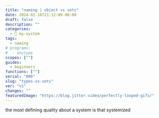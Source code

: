 ```yaml
---
title: "naming | object vs sets"
date: 2024-02-16T21:12:09-08:00
draft: false
description: ""
categories:
  - 🎡 my-system
tags:
  - naming
# programs:
#  - anytype
scopes: [""]
guides:
  - beginners
functions: [""]
serial: "006"
slug: "types-vs-sets"
ver: "v1"
changes: ""
featuredImage: "https://blog.jitter.video/perfectly-looped-gifs/"
---
```


the most defining quality about a system is that systemized




<!-- scrap
~ ~ ~ ~ ~ ~ ~ ~ ~ ~ ~ ~ ~ ~ ~ ~ ~ ~ ~ ~ ~ ~ ~ ~ ~ ~ ~ ~
~ • ~ • ~ • ~ • ~ • ~ • ~ • ~ • ~ • ~ • ~ • ~ • ~ • ~ •
~ ~ ~ ~ ~ ~ ~ ~ ~ ~ ~ ~ ~ ~ ~ ~ ~ ~ ~ ~ ~ ~ ~ ~ ~ ~ ~ ~


-->
